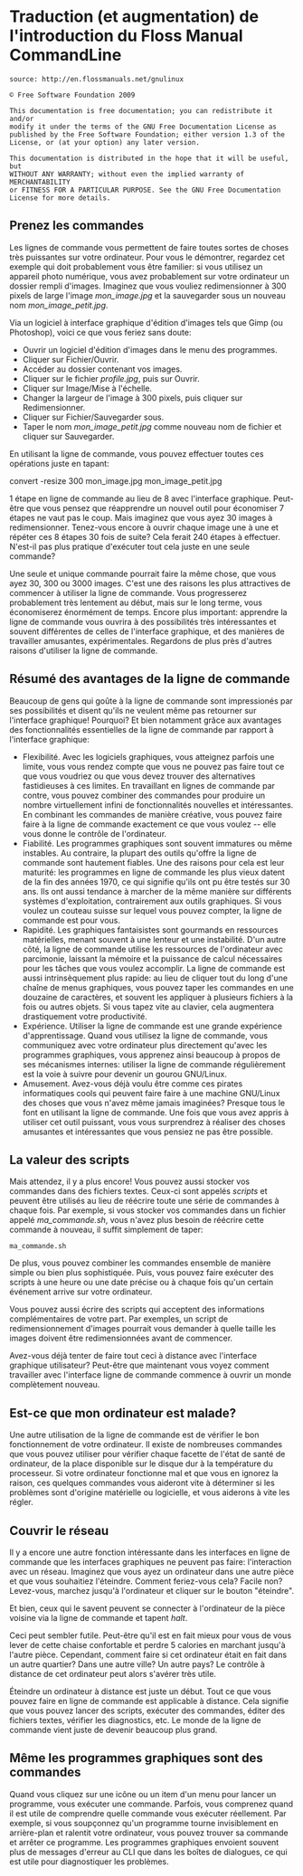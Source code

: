 Traduction (et augmentation) de l'introduction du Floss Manual CommandLine
==========================================================================

    source: http://en.flossmanuals.net/gnulinux
  
    © Free Software Foundation 2009
  
    This documentation is free documentation; you can redistribute it and/or
    modify it under the terms of the GNU Free Documentation License as
    published by the Free Software Foundation; either version 1.3 of the
    License, or (at your option) any later version.
  
    This documentation is distributed in the hope that it will be useful, but
    WITHOUT ANY WARRANTY; without even the implied warranty of MERCHANTABILITY
    or FITNESS FOR A PARTICULAR PURPOSE. See the GNU Free Documentation
    License for more details. 


Prenez les commandes
--------------------

Les lignes de commande vous permettent de faire toutes sortes de choses très
puissantes sur votre ordinateur. Pour vous le démontrer, regardez cet exemple
qui doit probablement vous être familier: si vous utilisez un appareil photo
numérique, vous avez probablement sur votre ordinateur un dossier rempli
d'images. Imaginez que vous vouliez redimensionner à 300 pixels de large
l'image *mon_image.jpg* et la sauvegarder sous un nouveau nom
*mon_image_petit.jpg*.

Via un logiciel à interface graphique d'édition d'images tels que Gimp (ou
Photoshop), voici ce que vous feriez sans doute:

- Ouvrir un logiciel d'édition d'images dans le menu des programmes.
- Cliquer sur Fichier/Ouvrir.
- Accéder au dossier contenant vos images.
- Cliquer sur le fichier *profile.jpg*, puis sur Ouvrir.
- Cliquer sur Image/Mise à l'échelle.
- Changer la largeur de l'image à 300 pixels, puis cliquer sur Redimensionner.
- Cliquer sur Fichier/Sauvegarder sous.
- Taper le nom *mon_image_petit.jpg* comme nouveau nom de fichier et cliquer
  sur Sauvegarder.

En utilisant la ligne de commande, vous pouvez effectuer toutes ces opérations
juste en tapant:

  convert -resize 300 mon_image.jpg mon_image_petit.jpg

1 étape en ligne de commande au lieu de 8 avec l'interface graphique.
Peut-être que vous pensez que réapprendre un nouvel outil pour économiser 7
étapes ne vaut pas le coup. Mais imaginez que vous ayez 30 images à
redimensionner. Tenez-vous encore à ouvrir chaque image une à une et répéter
ces 8 étapes 30 fois de suite? Cela ferait 240 étapes à effectuer. N'est-il
pas plus pratique d'exécuter tout cela juste en une seule commande?

Une seule et unique commande pourrait faire la même chose, que vous ayez 30,
300 ou 3000 images. C'est une des raisons les plus attractives de commencer à
utiliser la ligne de commande. Vous progresserez probablement très lentement
au début, mais sur le long terme, vous économiserez énormément de temps.
Encore plus important: apprendre la ligne de commande vous ouvrira à des
possibilités très intéressantes et souvent différentes de celles de
l'interface graphique, et des manières de travailler amusantes,
expérimentales. Regardons de plus près d'autres raisons d'utiliser la ligne de
commande.


Résumé des avantages de la ligne de commande
--------------------------------------------

Beaucoup de gens qui goûte à la ligne de commande sont impressionés par ses
possibilités et disent qu'ils ne veulent même pas retourner sur l'interface
graphique! Pourquoi? Et bien notamment grâce aux avantages des fonctionnalités
essentielles de la ligne de commande par rapport à l'interface graphique:

- Flexibilité. Avec les logiciels graphiques, vous atteignez parfois une
  limite, vous vous rendez compte que vous ne pouvez pas faire tout ce que
  vous voudriez ou que vous devez trouver des alternatives fastidieuses à ces
  limites. En travaillant en lignes de commande par contre, vous pouvez
  combiner des commandes pour produire un nombre virtuellement infini de
  fonctionnalités nouvelles et intéressantes. En combinant les commandes de
  manière créative, vous pouvez faire faire à la ligne de commande exactement
  ce que vous voulez -- elle vous donne le contrôle de l'ordinateur.
- Fiabilité. Les programmes graphiques sont souvent immatures ou même
  instables. Au contraire, la plupart des outils qu'offre la ligne de commande
  sont hautement fiables. Une des raisons pour cela est leur maturité: les
  programmes en ligne de commande les plus vieux datent de la fin des années
  1970, ce qui signifie qu'ils ont pu être testés sur 30 ans. Ils ont aussi
  tendance à marcher de la même manière sur différents systèmes
  d'exploitation, contrairement aux outils graphiques. Si vous voulez un
  couteau suisse sur lequel vous pouvez compter, la ligne de commande est pour
  vous.
- Rapidité. Les graphiques fantaisistes sont gourmands en ressources
  matérielles, menant souvent à une lenteur et une instabilité. D'un autre
  côté, la ligne de commande utilise les ressources de l'ordinateur avec
  parcimonie, laissant la mémoire et la puissance de calcul nécessaires pour
  les tâches que vous voulez accomplir. La ligne de commande est aussi
  intrinsèquement plus rapide: au lieu de cliquer tout du long d'une chaîne de
  menus graphiques, vous pouvez taper les commandes en une douzaine de
  caractères, et souvent les appliquer à plusieurs fichiers à la fois ou
  autres objets. Si vous tapez vite au clavier, cela augmentera drastiquement
  votre productivité.
- Expérience. Utiliser la ligne de commande est une grande expérience
  d'apprentissage. Quand vous utilisez la ligne de commande, vous communiquez
  avec votre ordinateur plus directement qu'avec les programmes graphiques,
  vous apprenez ainsi beaucoup à propos de ses mécanismes internes: utiliser
  la ligne de commande régulièrement est la voie à suivre pour devenir un
  gourou GNU/Linux.
- Amusement. Avez-vous déjà voulu être comme ces pirates informatiques cools
  qui peuvent faire faire à une machine GNU/Linux des choses que vous n'avez
  même jamais imaginées? Presque tous le font en utilisant la ligne de
  commande. Une fois que vous avez appris à utiliser cet outil puissant, vous
  vous surprendrez à réaliser des choses amusantes et intéressantes que vous
  pensiez ne pas être possible.


La valeur des scripts
---------------------

Mais attendez, il y a plus encore! Vous pouvez aussi stocker vos commandes
dans des fichiers textes. Ceux-ci sont appelés *scripts* et peuvent être
utilisés au lieu de réécrire toute une série de commandes à chaque fois. Par
exemple, si vous stocker vos commandes dans un fichier appelé
*ma_commande.sh*, vous n'avez plus besoin de réécrire cette commande à
nouveau, il suffit simplement de taper:

    ma_commande.sh

De plus, vous pouvez combiner les commandes ensemble de manière simple ou bien
plus sophistiquée. Puis, vous pouvez faire exécuter des scripts à une heure ou
une date précise ou à chaque fois qu'un certain événement arrive sur votre
ordinateur.

Vous pouvez aussi écrire des scripts qui acceptent des informations
complémentaires de votre part. Par exemples, un script de redimensionnement
d'images pourrait vous demander à quelle taille les images doivent être
redimensionnées avant de commencer. 

Avez-vous déjà tenter de faire tout ceci à distance avec l'interface graphique
utilisateur? Peut-être que maintenant vous voyez comment travailler avec
l'interface ligne de commande commence à ouvrir un monde complètement nouveau.


Est-ce que mon ordinateur est malade?
-------------------------------------

Une autre utilisation de la ligne de commande est de vérifier le bon
fonctionnement de votre ordinateur. Il existe de nombreuses commandes que vous
pouvez utiliser pour vérifier chaque facette de l'état de santé de ordinateur,
de la place disponible sur le disque dur à la température du processeur. Si
votre ordinateur fonctionne mal et que vous en ignorez la raison, ces quelques
commandes vous aideront vite à déterminer si les problèmes sont d'origine
matérielle ou logicielle, et vous aiderons à vite les régler.


Couvrir le réseau
-----------------

Il y a encore une autre fonction intéressante dans les interfaces en ligne de
commande que les interfaces graphiques ne peuvent pas faire: l'interaction
avec un réseau. Imaginez que vous ayez un ordinateur dans une autre pièce et
que vous souhaitiez l'éteindre. Comment feriez-vous cela? Facile non?
Levez-vous, marchez jusqu'à l'ordinateur et cliquer sur le bouton "éteindre".

Et bien, ceux qui le savent peuvent se connecter à l'ordinateur de la pièce
voisine via la ligne de commande et tapent *halt*.

Ceci peut sembler futile. Peut-être qu'il est en fait mieux pour vous de vous
lever de cette chaise confortable et perdre 5 calories en marchant jusqu'à
l'autre pièce. Cependant, comment faire si cet ordinateur était en fait dans
un autre quartier? Dans une autre ville? Un autre pays? Le contrôle à distance
de cet ordinateur peut alors s'avérer très utile.

Éteindre un ordinateur à distance est juste un début. Tout ce que vous pouvez
faire en ligne de commande est applicable à distance. Cela signifie que vous
pouvez lancer des scripts, exécuter des commandes, éditer des fichiers textes,
vérifier les diagnostics, etc. Le monde de la ligne de commande vient juste de
devenir beaucoup plus grand.


Même les programmes graphiques sont des commandes
-------------------------------------------------

Quand vous cliquez sur une icône ou un item d'un menu pour lancer un
programme, vous exécuter une commande. Parfois, vous comprenez quand il est
utile de comprendre quelle commande vous exécuter réellement. Par exemple, si
vous soupçonnez qu'un programme tourne invisiblement en arrière-plan et
ralentit votre ordinateur, vous pouvez trouver sa commande et arrêter ce
programme. Les programmes graphiques envoient souvent plus de messages
d'erreur au CLI que dans les boîtes de dialogues, ce qui est utile pour
diagnostiquer les problèmes.

